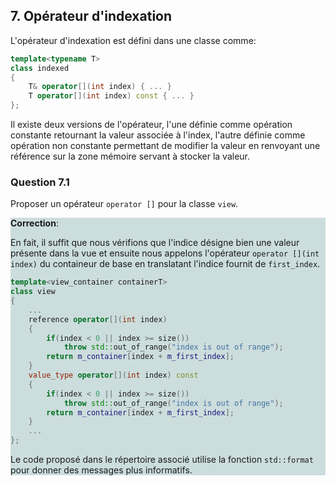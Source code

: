 ## 7. Opérateur d'indexation

L'opérateur d'indexation est défini dans une classe comme:

```cpp
template<typename T>
class indexed
{
    T& operator[](int index) { ... }
    T operator[](int index) const { ... }
};
```

Il existe deux versions de l'opérateur, l'une définie comme opération constante retournant la valeur associée à l'index, l'autre définie comme opération non constante permettant de modifier la valeur en renvoyant une référence sur la zone mémoire servant à stocker la valeur.

### Question 7.1

Proposer un opérateur `operator []` pour la classe `view`.


<div style="background-color:#cdd">

**Correction**:

En fait, il suffit que nous vérifions que l'indice désigne bien une valeur présente dans la vue et ensuite nous appelons l'opérateur `operator [](int index)` du containeur de base en translatant l'indice fournit de `first_index`.

```cpp
template<view_container containerT>
class view
{
    ...
    reference operator[](int index) 
    { 
        if(index < 0 || index >= size())
            throw std::out_of_range("index is out of range");
        return m_container[index + m_first_index];
    }
    value_type operator[](int index) const 
    { 
        if(index < 0 || index >= size())
            throw std::out_of_range("index is out of range");
        return m_container[index + m_first_index];
    }
    ...
};
```

Le code proposé dans le répertoire associé utilise la fonction `std::format` pour donner des messages plus informatifs.

</div>